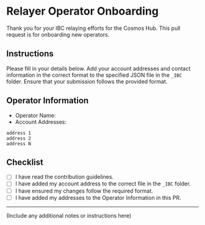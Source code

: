 # Relayer Operator Onboarding

Thank you for your IBC relaying efforts for the Cosmos Hub. This pull request is for onboarding new operators.

## Instructions

Please fill in your details below. Add your account addresses and contact information in the correct format to the specified JSON file in the `_IBC` folder. Ensure that your submission follows the provided format.

## Operator Information

- Operator Name:
- Account Addresses:
```
address 1
address 2
address N
```

## Checklist

- [ ] I have read the contribution guidelines.
- [ ] I have added my account address to the correct file in the `_IBC` folder.
- [ ] I have ensured my changes follow the required format.
- [ ] I have added my addresses to the Operator Information in this PR.

---

(Include any additional notes or instructions here)
